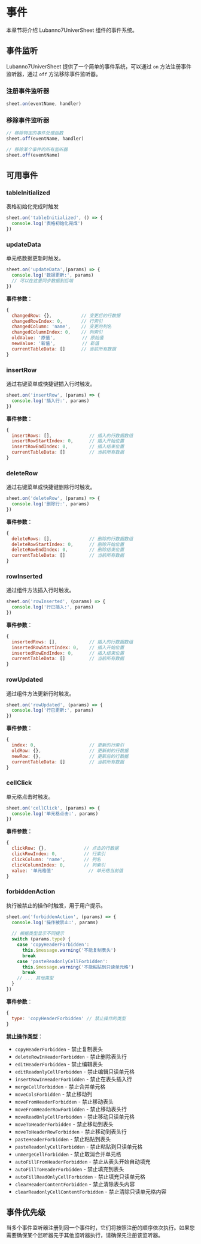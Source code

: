 # 事件

本章节将介绍 Lubanno7UniverSheet 组件的事件系统。

## 事件监听

Lubanno7UniverSheet 提供了一个简单的事件系统，可以通过 `on` 方法注册事件监听器，通过 `off` 方法移除事件监听器。

### 注册事件监听器

```js
sheet.on(eventName, handler)
```

### 移除事件监听器

```js
// 移除特定的事件处理函数
sheet.off(eventName, handler)

// 移除某个事件的所有监听器
sheet.off(eventName)
```

## 可用事件

### tableInitialized

表格初始化完成时触发

```js
sheet.on('tableInitialized', () => {
  console.log('表格初始化完成')
})
```

### updateData

单元格数据更新时触发。

```js
sheet.on('updateData',(params) => {
  console.log('数据更新:', params)
  // 可以在这里同步数据到后端
})
```

**事件参数**：
```js
{
  changedRow: {},           // 变更后的行数据
  changedRowIndex: 0,       // 行索引
  changedColumn: 'name',    // 变更的列名
  changedColumnIndex: 0,    // 列索引
  oldValue: '原值',          // 原始值
  newValue: '新值',          // 新值
  currentTableData: []      // 当前所有数据
}
```

### insertRow

通过右键菜单或快捷键插入行时触发。

```js
sheet.on('insertRow', (params) => {
  console.log('插入行:', params)
})
```

**事件参数**：
```js
{
  insertRows: [],              // 插入的行数据数组
  insertRowStartIndex: 0,      // 插入开始位置
  insertRowEndIndex: 0,        // 插入结束位置
  currentTableData: []         // 当前所有数据
}
```

### deleteRow

通过右键菜单或快捷键删除行时触发。

```js
sheet.on('deleteRow', (params) => {
  console.log('删除行:', params)
})
```

**事件参数**：
```js
{
  deleteRows: [],              // 删除的行数据数组
  deleteRowStartIndex: 0,      // 删除开始位置
  deleteRowEndIndex: 0,        // 删除结束位置
  currentTableData: []         // 当前所有数据
}
```

### rowInserted

通过组件方法插入行时触发。

```js
sheet.on('rowInserted', (params) => {
  console.log('行已插入:', params)
})
```

**事件参数**：
```js
{
  insertedRows: [],            // 插入的行数据数组
  insertedRowStartIndex: 0,    // 插入开始位置
  insertedRowEndIndex: 0,      // 插入结束位置
  currentTableData: []         // 当前所有数据
}
```

### rowUpdated

通过组件方法更新行时触发。

```js
sheet.on('rowUpdated', (params) => {
  console.log('行已更新:', params)
})
```

**事件参数**：
```js
{
  index: 0,                    // 更新的行索引
  oldRow: {},                  // 更新前的行数据
  newRow: {},                  // 更新后的行数据
  currentTableData: []         // 当前所有数据
}
```

### cellClick

单元格点击时触发。

```js
sheet.on('cellClick', (params) => {
  console.log('单元格点击:', params)
})
```

**事件参数**：
```js
{
  clickRow: {},              // 点击的行数据
  clickRowIndex: 0,          // 行索引
  clickColumn: 'name',       // 列名
  clickColumnIndex: 0,       // 列索引
  value: '单元格值'             // 单元格当前值
}
```

### forbiddenAction

执行被禁止的操作时触发，用于用户提示。

```js
sheet.on('forbiddenAction', (params) => {
  console.log('操作被禁止:', params)
  
  // 根据类型显示不同提示
  switch (params.type) {
    case 'copyHeaderForbidden':
      this.$message.warning('不能复制表头')
      break
    case 'pasteReadonlyCellForbidden':
      this.$message.warning('不能粘贴到只读单元格')
      break
    // ... 其他类型
  }
})
```

**事件参数**：
```js
{
  type: 'copyHeaderForbidden' // 禁止操作的类型
}
```

**禁止操作类型**：
- `copyHeaderForbidden` - 禁止复制表头
- `deleteRowInHeaderForbidden` - 禁止删除表头行
- `editHeaderForbidden` - 禁止编辑表头
- `editReadonlyCellForbidden` - 禁止编辑只读单元格
- `insertRowInHeaderForbidden` - 禁止在表头插入行
- `mergeCellForbidden` - 禁止合并单元格
- `moveColsForbidden` - 禁止移动列
- `moveFromHeaderForbidden` - 禁止移动表头
- `moveFromHeaderRowForbidden` - 禁止移动表头行
- `moveReadOnlyCellForbidden` - 禁止移动只读单元格
- `moveToHeaderForbidden` - 禁止移动到表头
- `moveToHeaderRowForbidden` - 禁止移动到表头行
- `pasteHeaderForbidden` - 禁止粘贴到表头
- `pasteReadonlyCellForbidden` - 禁止粘贴到只读单元格
- `unmergeCellForbidden` - 禁止取消合并单元格
- `autoFillFromHeaderForbidden` - 禁止从表头开始自动填充
- `autoFillToHeaderForbidden` - 禁止填充到表头
- `autoFillReadOnlyCellForbidden` - 禁止填充只读单元格
- `clearHeaderContentForbidden` - 禁止清除表头内容
- `clearReadonlyCellContentForbidden` - 禁止清除只读单元格内容

## 事件优先级

当多个事件监听器注册到同一个事件时，它们将按照注册的顺序依次执行。如果您需要确保某个监听器先于其他监听器执行，请确保先注册该监听器。